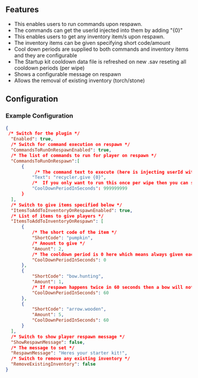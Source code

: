 ## Features

- This enables users to run commands upon respawn.
- The commands can get the userId injected into them by adding "{0}"
- This enables users to get any inventory item/s upon respawn.
- The inventory items can be given specifying short code/amount
- Cool down periods are supplied to both commands and inventory items and they are configurable
- The Startup kit cooldown data file is refreshed on new .sav reseting all cooldown periods (per wipe)
- Shows a configurable message on respawn
- Allows the removal of existing inventory (torch/stone)

## Configuration

### Example Configuration

```json
{
 /* Switch for the plugin */
  "Enabled": true,
  /* Switch for command execution on respawn */
  "CommandsToRunOnRespawnEnabled": true,
  /* The list of commands to run for player on respawn */
  "CommandsToRunOnRespawn":[ 
      {
           /* The command text to execute (here is injecting userId with {0} */
          "Text": "recycler.give {0}",
          /*  If you only want to run this once per wipe then you can set to this */
          "CoolDownPeriodInSeconds": 999999999
      }
  ],
  /* Switch to give items specified below */
  "ItemsToAddToInventoryOnRespawnEnabled": true,
  /* List of items to give players */
  "ItemsToAddToInventoryOnRespawn": [
      {
          /* The short code of the item */
          "ShortCode": "pumpkin",
          /* Amount to give */
          "Amount": 2,
          /* The cooldown period is 0 here which means always given each respawn */
          "CoolDownPeriodInSeconds": 0
      },
      {
          "ShortCode": "bow.hunting",
          "Amount": 1,
          /* If respawn happens twice in 60 seconds then a bow will not be included on respawn */
          "CoolDownPeriodInSeconds": 60
      },
      {
          "ShortCode": "arrow.wooden",
          "Amount": 5,
          "CoolDownPeriodInSeconds": 60
      }
  ],
  /* Switch to show player respawn message */
  "ShowRespawnMessage": false,
  /* The message to set */
  "RespawnMessage": "Heres your starter kit!",
  /* Switch to remove any existing inventory */
  "RemoveExistingInventory": false
}
```
